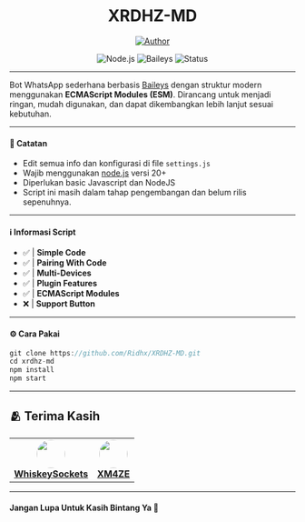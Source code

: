<h1 align="center">XRDHZ-MD</h1>

<p align="center">
  <a href="https://github.com/Ridhx/XRDHZ-MD"><img title="Author" src="https://img.shields.io/badge/AUTHOR-Ridhx-green.svg?style=for-the-badge&logo=github"></a>
</p>

<div align="center">
  
  ![Node.js](https://img.shields.io/badge/Node.js-20+-green.svg)
  ![Baileys](https://img.shields.io/badge/Baileys-Latest-blue.svg)
  ![Status](https://img.shields.io/badge/Status-Active-brightgreen.svg)
  
</div>

---

Bot WhatsApp sederhana berbasis [Baileys](https://github.com/whiskeysockets/Baileys) dengan struktur modern menggunakan **ECMAScript Modules (ESM)**. Dirancang untuk menjadi ringan, mudah digunakan, dan dapat dikembangkan lebih lanjut sesuai kebutuhan.

---

#### **📌 Catatan**

-   Edit semua info dan konfigurasi di file `settings.js`
-   Wajib menggunakan [node.js](https://nodejs.org) versi 20+
-   Diperlukan basic Javascript dan NodeJS
-   Script ini masih dalam tahap pengembangan dan belum rilis sepenuhnya.

---

#### **ℹ️ Informasi Script**

-   ✅ | **Simple Code**
-   ✅ | **Pairing With Code**
-   ✅ | **Multi-Devices**
-   ✅ | **Plugin Features**
-   ✅ | **ECMAScript Modules**
-   ❌ | **Support Button**

---

#### **⚙️ Cara Pakai**

```javascript
git clone https://github.com/Ridhx/XRDHZ-MD.git
cd xrdhz-md
npm install
npm start
```

---

## **🫂 Terima Kasih**

<div align="left">
  <table>
    <tr>
      <td align="center">
        <a href="https://github.com/WhiskeySockets">
          <img src="https://github.com/WhiskeySockets.png?size=50" width="50" style="border-radius:50%">
          <br>
          <strong>WhiskeySockets</strong>
          <br>
        </a>
      </td>
      <td align="center">
        <a href="https://github.com/XM4ZE">
          <img src="https://github.com/XM4ZE.png?size=50" width="50" style="border-radius:50%">
          <br>
          <strong>XM4ZE</strong>
          <br>
        </a>
      </td>
    </tr>
  </table>
</div>

---

#### **Jangan Lupa Untuk Kasih Bintang Ya 🌟**
